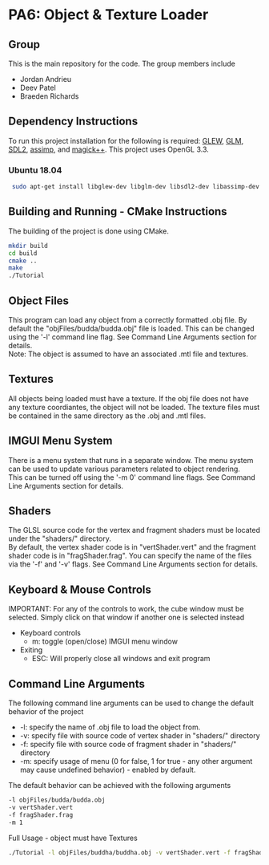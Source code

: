 # PA6: Object & Texture Loader

## Group
This is the main repository for the code. The group members include
  * Jordan Andrieu
  * Deev Patel
  * Braeden Richards

## Dependency Instructions
To run this project installation for the following is required: [GLEW](http://glew.sourceforge.net/), [GLM](http://glm.g-truc.net/0.9.7/index.html), [SDL2](https://wiki.libsdl.org/Tutorials), [assimp](https://github.com/assimp/assimp/wiki), and [magick++](http://www.imagemagick.org/Magick%2B%2B/).
This project uses OpenGL 3.3.

### Ubuntu 18.04
```bash
 sudo apt-get install libglew-dev libglm-dev libsdl2-dev libassimp-dev libmagick++-dev
```

## Building and Running - CMake Instructions
The building of the project is done using CMake.
```bash
mkdir build
cd build
cmake ..
make
./Tutorial
```

## Object Files
This program can load any object from a correctly formatted .obj file. By default the "objFiles/budda/budda.obj" file is loaded. This can be changed using the '-l' command line flag. See Command Line Arguments section for details. <br>
Note: The object is assumed to have an associated .mtl file and textures.

## Textures
All objects being loaded must have a texture. If the obj file does not have any texture coordiantes, the object will not be loaded. The texture files must be contained in the same directory as the .obj and .mtl files.

## IMGUI Menu System
There is a menu system that runs in a separate window. The menu system can be used to update various parameters related to object rendering. <br>
This can be turned off using the '-m 0' command line flags. See Command Line Arguments section for details.

## Shaders
The GLSL source code for the vertex and fragment shaders must be located under the "shaders/" directory. <br>
By default, the vertex shader code is in "vertShader.vert" and the fragment shader code is in "fragShader.frag". You can specify the name of the files via the '-f' and '-v' flags. See Command Line Arguments section for details.

## Keyboard & Mouse Controls
IMPORTANT: For any of the controls to work, the cube window must be selected. Simply click on that window if another one is selected instead <br>
* Keyboard controls
  * m: toggle (open/close) IMGUI menu window
* Exiting
  * ESC: Will properly close all windows and exit program

## Command Line Arguments
The following command line arguments can be used to change the default behavior of the project
  * -l: specify the name of .obj file to load the object from.
  * -v: specify file with source code of vertex shader in "shaders/" directory
  * -f: specify file with source code of fragment shader in "shaders/" directory
  * -m: specify usage of menu (0 for false, 1 for true - any other argument may cause undefined behavior) - enabled by default.

The default behavior can be achieved with the following arguments
```bash
-l objFiles/budda/budda.obj
-v vertShader.vert
-f fragShader.frag
-m 1
```

Full Usage - object must have Textures
```bash
./Tutorial -l objFiles/buddha/buddha.obj -v vertShader.vert -f fragShader.frag -m 1
```
